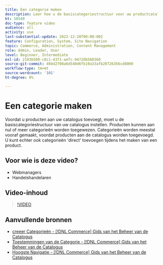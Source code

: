 ```yaml
---
title: Een categorie maken
description: Leer hoe u de basiscategoriestructuur voor uw productcatalogus definieert.
kt: 10549
doc-type: feature video
audience: all
activity: use
last-substantial-update: 2022-12-28T00:00:00Z
feature: Configuration, System, Site Navigation
topic: Commerce, Administration, Content Management
role: Admin, Leader, User
level: Beginner, Intermediate
exl-id: 2193b580-c8c1-4371-aefc-94720b560360
source-git-commit: 404d2708a6d540d6fb19a33afb20726356cd8000
workflow-type: tm+mt
source-wordcount: '101'
ht-degree: 0%

---
```


# Een categorie maken

Voordat u producten aan uw catalogus toevoegt, moet u de basiscategoriestructuur van uw catalogus instellen. Producten kunnen aan nul of meer categorieën worden toegewezen. Categorieën worden meestal vooraf gemaakt, voordat producten aan de catalogus worden toegevoegd. U kunt echter ook categorieën &#39;direct&#39; toevoegen tijdens het maken van een product.

## Voor wie is deze video?

- Webmanagers
- Handelshandelaren

## Video-inhoud

>[!VIDEO](https://video.tv.adobe.com/v/343746?quality=12&learn=on)

## Aanvullende bronnen

- [ creeer Categorieën -  [!DNL Commerce]  Gids van het Beheer van de Catalogus ](https://experienceleague.adobe.com/docs/commerce-admin/catalog/categories/create/category-create.html)
- [ Toestemmingen van de Categorie -  [!DNL Commerce]  Gids van het Beheer van de Catalogus ](https://experienceleague.adobe.com/docs/commerce-admin/catalog/categories/category-permissions.html)
- [ Hoogste Navigatie -  [!DNL Commerce]  Gids van het Beheer van de Catalogus ](https://experienceleague.adobe.com/docs/commerce-admin/catalog/catalog/navigation/navigation-top.html)
